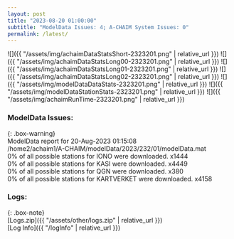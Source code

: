 ```yaml
---
layout: post
title: "2023-08-20 01:00:00"
subtitle: "ModelData Issues: 4; A-CHAIM System Issues: 0"
permalink: /latest/
---
```


![]({{ "/assets/img/achaimDataStatsShort-2323201.png" | relative_url }})
![]({{ "/assets/img/achaimDataStatsLong00-2323201.png" | relative_url }})
![]({{ "/assets/img/achaimDataStatsLong01-2323201.png" | relative_url }})
![]({{ "/assets/img/achaimDataStatsLong02-2323201.png" | relative_url }})
![]({{ "/assets/img/modelDataDataStats-2323201.png" | relative_url }})
![]({{ "/assets/img/modelDataStationStats-2323201.png" | relative_url }})
![]({{ "/assets/img/achaimRunTime-2323201.png" | relative_url }})


### ModelData Issues:  
  
{: .box-warning}  
 ModelData report for 20-Aug-2023 01:15:08   
 /home2/achaim1/A-CHAIM/modelData/2023/232/01/modelData.mat   
 0% of all possible stations for IONO were downloaded. x1444   
 0% of all possible stations for KASI were downloaded. x4449   
 0% of all possible stations for QGN were downloaded. x380   
 0% of all possible stations for KARTVERKET were downloaded. x4158   
  


### Logs:  
  
{: .box-note}  
[Logs.zip]({{ "/assets/other/logs.zip" | relative_url }})  
[Log Info]({{ "/logInfo" | relative_url }})  
